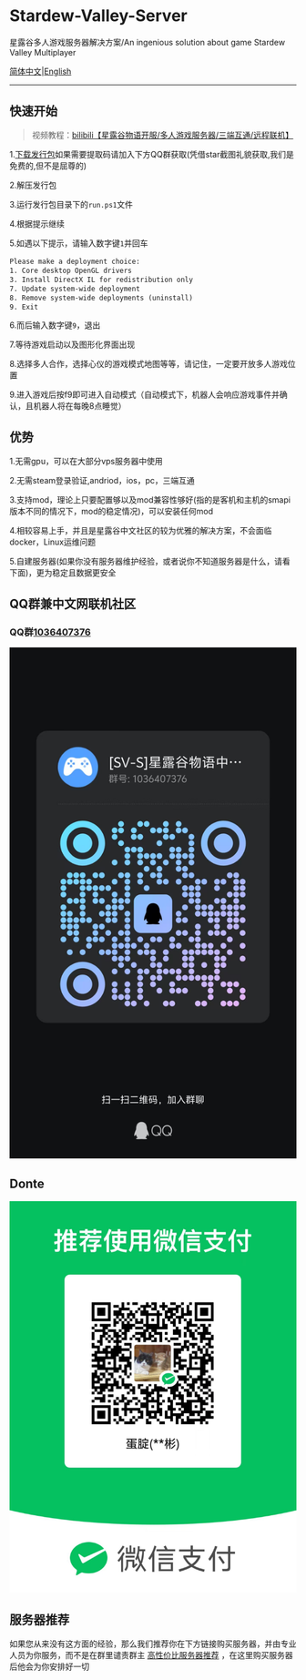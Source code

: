 # Stardew-Valley-Server
星露谷多人游戏服务器解决方案/An ingenious solution about game Stardew Valley Multiplayer


[简体中文](README.md)|[English](README_en.md)

***
## 快速开始
> 视频教程：[bilibili【星露谷物语开服/多人游戏服务器/三端互通/远程联机】]( https://www.bilibili.com/video/BV13VPJe6EM1/?share_source=copy_web&vd_source=dddc5d0c3c33183e95f30f7d1ccdb295)

1.[下载发行包](docs/start/release-page_zh.md)如果需要提取码请加入下方QQ群获取(凭借star截图礼貌获取,我们是免费的,但不是屈尊的)

2.解压发行包

3.运行发行包目录下的`run.ps1`文件

4.根据提示继续

5.如遇以下提示，请输入数字键`1`并回车
```
Please make a deployment choice:
1. Core desktop OpenGL drivers
3. Install DirectX IL for redistribution only
7. Update system-wide deployment
8. Remove system-wide deployments (uninstall)
9. Exit
```
6.而后输入数字键`9`，退出

7.等待游戏启动以及图形化界面出现

8.选择多人合作，选择心仪的游戏模式地图等等，请记住，一定要开放多人游戏位置

9.进入游戏后按f9即可进入自动模式（自动模式下，机器人会响应游戏事件并确认，且机器人将在每晚8点睡觉）

## 优势
1.无需gpu，可以在大部分vps服务器中使用

2.无需steam登录验证,andriod，ios，pc，三端互通

3.支持mod，理论上只要配置够以及mod兼容性够好(指的是客机和主机的smapi版本不同的情况下，mod的稳定情况)，可以安装任何mod

4.相较容易上手，并且是星露谷中文社区的较为优雅的解决方案，不会面临docker，Linux运维问题

5.自建服务器(如果你没有服务器维护经验，或者说你不知道服务器是什么，请看下面)，更为稳定且数据更安全

## QQ群兼中文网联机社区
### QQ群[1036407376](https://qm.qq.com/q/2WxQIxxC88)
![qq_group](docs/img/qq_code.jpg)
## Donte
![vx_pay](docs/img/vx_pay.jpg)
## 服务器推荐
如果您从来没有这方面的经验，那么我们推荐你在下方链接购买服务器，并由专业人员为你服务，而不是在群里谴责群主 [高性价比服务器推荐](https://m.tb.cn/h.TxeOlTH?tk=3w1SeNmrOKB) ，在这里购买服务器后他会为你安排好一切
